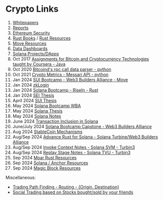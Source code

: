 # Crypto Links
1. [Whitepapers](https://github.com/dattgoswami/whitepapers_crypto)
2. [Reports](https://github.com/dattgoswami/crypto_reports)
3. [Ethereum Security](https://github.com/dattgoswami/ethereum_security)
4. [Rust Books](https://github.com/dattgoswami/rust_books) / [Rust Resources](https://medium.com/@dattgoswami/how-to-rust-c1bd21e1a4bd)
5. [Move Resources](https://medium.com/@dattgoswami/mastering-move-your-gateway-to-the-sui-blockchain-1082a21467a8)
6. [Data Dashboards](https://medium.com/@dattgoswami/data-portals-platforms-dashboards-to-keep-track-of-what-is-happening-in-the-crypto-space-and-get-631160ab5bb4)
7. [Solana Projects/DApps](https://medium.com/@dattgoswami/new-dapps-products-to-try-on-solana-as-the-defi-summer-of-solana-is-approaching-eth-defi-summer-b9279092ea4f)
8. Oct 2017 [Assignments for Bitcoin and Cryptocurrency Technologies taught by Coursera - Java](https://github.com/dattgoswami/Coursera_Bitcoin_and_Cryptocurrency_Technologies)
9. Oct 2020 [Bitcoind's rpc call data parser - python](https://github.com/dattgoswami/BitChainAnalyzer)
10. Oct 2021 [Crypto Metrics - Messari API - python](https://github.com/dattgoswami/CryptoMetrics)
11. Jan 2024 [SUI Bootcamp - Web3 Builders Alliance - Move](https://github.com/dattgoswami/DattGoswami.Q1.Sui.PreR)
12. Jan 2024  [zkLogin](https://x.com/dattgoswami/status/1750424338871038095)
13. Jan 2024 [Solana Bootcamp - RiseIn - Rust](https://github.com/dattgoswami/risein-solana-bootcamp)
14. Jan 2024 [SEI Thesis](https://482ventures.substack.com/p/what-sei)
15. April 2024 [SUI Thesis](https://482ventures.substack.com/p/why-sui)
16. May 2024 [Solana Bootcamp WBA](https://github.com/dattgoswami/wba-solana-q2-2024)
17. May 2024 [Solana Thesis](https://datt.substack.com/p/how-is-solana-front-running-ethereum)
18. May 2024 [Solana Notes](https://github.com/dattgoswami/solana-notes)
19. June 2024 [Transaction Inclusion in Solana](https://medium.com/@dattgoswami/understanding-transaction-inclusion-in-solana-from-wallets-to-validators-9e412ae792b3)
20. June/July 2024 [Solana Bootcamp Capstone - Web3 Builders Alliance](https://github.com/Web3-Builders-Alliance/Datt_Sol_2Q24)
21. Aug 2024 [StableCoin Mechanisms](https://medium.com/@dattgoswami/how-are-stablecoin-mechanisms-evolving-4062a44b497e)
22. Aug/Sep 2024 [Advance Rust for Solana - Solana Turbine/Web3 Builders Alliance](https://github.com/dattgoswami/advance-rust-solana-turbine)
23. Aug/Sep 2024 [Invoke Context Notes - Solana SVM - Turbin3](https://github.com/dattgoswami/solana-notes/blob/main/invoke_context.md)
24. Aug/Sep 2024 [Replay Stage Notes - Solana TVU - Turbin3](https://github.com/dattgoswami/solana-notes/blob/main/replay_stage.md)
25. Sep 2024 [Moar Rust Resources](https://github.com/dattgoswami/rust-solana-anchor-resources/blob/main/Rust_Resources.md)
26. Sep 2024 [Solana / Anchor Resources](https://github.com/dattgoswami/rust-solana-anchor-resources/blob/main/Solana_Anchor_Resources.md)
27. Sep 2024 [Magic Block Resources](https://github.com/dattgoswami/rust-solana-anchor-resources/blob/main/MagicBlock_Resources.md)
    
Miscellaneous:
- [Trading Path Finding - Routing - {Origin, Destination}](https://github.com/dattgoswami/flight-path-service)
- [Social Trading based on Stocks bought/sold by your friends](https://github.com/dattgoswami/FriendFolio)
